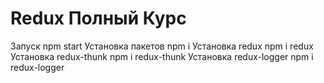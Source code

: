 # Redux Полный Курс #
Запуск npm start
Установка пакетов npm i
Установка redux npm i redux 
Установка redux-thunk npm i redux-thunk
Установка redux-logger npm i redux-logger

